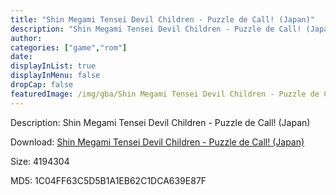 ```yaml
---
title: "Shin Megami Tensei Devil Children - Puzzle de Call! (Japan)"
description: "Shin Megami Tensei Devil Children - Puzzle de Call! (Japan)"
author: 
categories: ["game","rom"]
date: 
displayInList: true
displayInMenu: false
dropCap: false
featuredImage: /img/gba/Shin Megami Tensei Devil Children - Puzzle de Call! [Japan].jpg
---
```


Description: Shin Megami Tensei Devil Children - Puzzle de Call! (Japan)

Download: <a style="text-decoration:underline;" href="https://mega.nz/#!nKJC2YQa!EmgGjfLQU2L574cP3BVZF_eBA3D85jkJTKMNrNtgauE" target = "_blank" rel = "nofollow" > Shin Megami Tensei Devil Children - Puzzle de Call! (Japan)</a>

Size: 4194304

MD5: 1C04FF63C5D5B1A1EB62C1DCA639E87F

